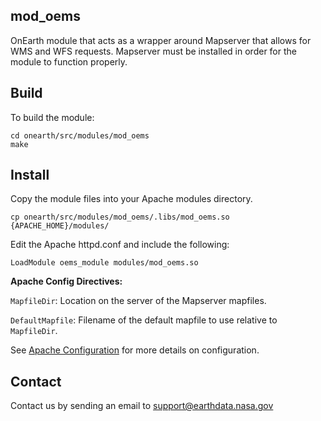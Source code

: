 ## mod_oems

OnEarth module that acts as a wrapper around Mapserver that allows for WMS and WFS requests. Mapserver must be installed in order for the module to function properly.

## Build

To build the module:

```Shell
cd onearth/src/modules/mod_oems
make
```

## Install

Copy the module files into your Apache modules directory.

```Shell
cp onearth/src/modules/mod_oems/.libs/mod_oems.so {APACHE_HOME}/modules/
```

Edit the Apache httpd.conf and include the following:

```Shell
LoadModule oems_module modules/mod_oems.so
```

**Apache Config Directives:**

`MapfileDir`: Location on the server of the Mapserver mapfiles.

`DefaultMapfile`: Filename of the default mapfile to use relative to `MapfileDir`.

See [Apache Configuration](../../../doc/config_apache.md) for more details on configuration.

## Contact

Contact us by sending an email to
[support@earthdata.nasa.gov](mailto:support@earthdata.nasa.gov)

